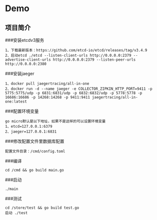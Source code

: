 # Demo

## 项目简介

###安装etcdv3服务
```
1、下载最新版本：https://github.com/etcd-io/etcd/releases/tag/v3.4.9
2、启动etcd ./etcd --listen-client-urls http://0.0.0.0:2379 --advertise-client-urls http://0.0.0.0:2379 --listen-peer-urls http://0.0.0.0:2380
```

###安装jaeger
```
1、docker pull jaegertracing/all-in-one
2、docker run -d --name jaeger -e COLLECTOR_ZIPKIN_HTTP_PORT=9411 -p 5775:5775/udp -p 6831:6831/udp -p 6832:6832/udp -p 5778:5778 -p 16686:16686 -p 14268:14268 -p 9411:9411 jaegertracing/all-in-one:latest
```

###配置环境变量
```
go micro默认是以下地址，如果不是这样的可以设置环境变量
1、etcd=127.0.0.1:6379
2、jaeger=127.0.0.1:6831
```

###修改配置文件里数据库配置
```
配置文件目录：/cmd/config.toml
```

###编译
```
cd /cmd && go build main.go
```

###启动
```
./main
```

###测试
```
cd /store/test && go build test.go
启动 ./test
```
